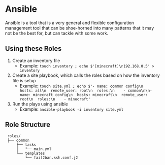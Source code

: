 # Ansible

Ansible is a tool that is a very general and flexible configuration management tool that can be shoe-horned into many patterns that it may not be the best for, but can tackle with some work. 

## Using these Roles

1. Create an inventory file
    - Example: ```touch inventory ; echo $'[minecraft]\n192.168.0.5' > inventory```
2. Create a site playbook, which calls the roles based on how the inventory file is setup
    - Example: ```touch site.yml ; echo $'- name: common config\n  hosts: all\n  remote_user: root\n  roles:\n    - common\n\n- name: minecraft config\n  hosts: minecraft\n  remote_user: root\n  roles:\n    - minecraft' ```
3. Run the plays using ansible
    - Example: ```ansible-playbook -i inventory site.yml```

## Role Structure
```
 roles/
 ├── common
     ├── tasks
     │   └── main.yml
     └── templates
         └── fail2ban.ssh.conf.j2
```